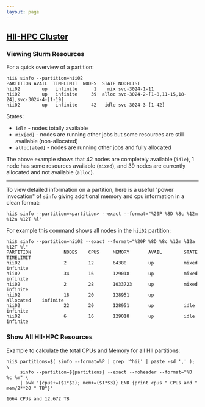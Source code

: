 ```yaml
---
layout: page
---
```


## [HII-HPC Cluster](../hii-hpc.html)

### Viewing Slurm Resources

For a quick overview of a partition:

```
hii$ sinfo --partition=hii02
PARTITION AVAIL  TIMELIMIT  NODES  STATE NODELIST
hii02        up   infinite      1    mix svc-3024-1-11
hii02        up   infinite     39  alloc svc-3024-2-[1-8,11-15,18-24],svc-3024-4-[1-19]
hii02        up   infinite     42   idle svc-3024-3-[1-42]
```

States:

- `idle` - nodes totally available
- `mix[ed]` - nodes are running other jobs but some resources are still available (non-allocated)
- `alloc[ated]` - nodes are running other jobs and fully allocated

The above example shows that 42 nodes are completely available (`idle`), 1 node has some resources available
(`mixed`), and 39 nodes are currently allocated and not available (`alloc`).

---

To view detailed information on a partition, here is a useful "power invocation" of `sinfo` giving
additional memory and cpu information in a clean format:

```
hii$ sinfo --partition=<partition> --exact --format="%20P %8D %8c %12m %12a %12T %l"
```

For example this command shows all nodes in the `hii02` partition:

```
hii$ sinfo --partition=hii02 --exact --format="%20P %8D %8c %12m %12a %12T %l"
PARTITION            NODES    CPUS     MEMORY       AVAIL        STATE        TIMELIMIT
hii02                2        12       64380        up           mixed        infinite
hii02                34       16       129018       up           mixed        infinite
hii02                2        28       1033723      up           mixed        infinite
hii02                18       20       128951       up           allocated    infinite
hii02                22       20       128951       up           idle         infinite
hii02                6        16       129018       up           idle         infinite
```

### Show All HII-HPC Resources

Example to calculate the total CPUs and Memory for all HII partitions:

```
hii$ partitions=$( sinfo --format=%P | grep '^hii' | paste -sd ',' ); \
     sinfo --partition=${partitions} --exact --noheader --format="%D %c %m" \
     | awk '{cpus+=($1*$2); mem+=($1*$3)} END {print cpus " CPUs and " mem/2**20 " TB"}'

1664 CPUs and 12.672 TB
```
